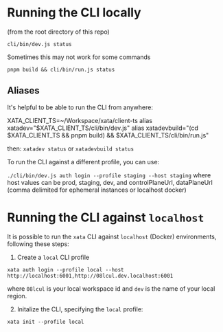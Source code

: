 # Running the CLI locally

(from the root directory of this repo)

`cli/bin/dev.js status`

Sometimes this may not work for some commands

`pnpm build && cli/bin/run.js status`

## Aliases

It's helpful to be able to run the CLI from anywhere:

XATA_CLIENT_TS=~/Workspace/xata/client-ts
alias xatadev="$XATA_CLIENT_TS/cli/bin/dev.js"
alias xatadevbuild="(cd $XATA_CLIENT_TS && pnpm build) && $XATA_CLIENT_TS/cli/bin/run.js"

then: `xatadev status` or `xatadevbuild status`

To run the CLI against a different profile, you can use:

`./cli/bin/dev.js auth login --profile staging --host staging` where host values can be prod, staging, dev, and controlPlaneUrl, dataPlaneUrl (comma delimited for ephemeral instances or localhost docker)

# Running the CLI against `localhost`

It is possible to run the `xata` CLI against `localhost` (Docker) environments, following these steps:

1. Create a `local` CLI profile

```
xata auth login --profile local --host http://localhost:6001,http://08lcul.dev.localhost:6001
```

where `08lcul` is your local workspace id and `dev` is the name of your local region.

2. Initalize the CLI, specifying the `local` profile:

```
xata init --profile local
```
